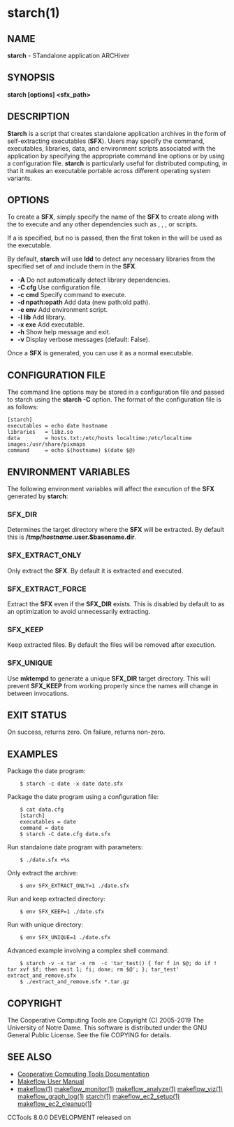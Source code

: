 






















# starch(1)

## NAME
**starch** - STandalone application ARCHiver

## SYNOPSIS
****starch [options] <sfx_path>****

## DESCRIPTION

**Starch** is a script that creates standalone application archives in the
form of self-extracting executables (**SFX**). Users may specify the command,
executables, libraries, data, and environment scripts associated with the
application by specifying the appropriate command line options or by using a
configuration file.  **starch** is particularly useful for distributed
computing, in that it makes an executable portable across different
operating system variants.

## OPTIONS

To create a **SFX**, simply specify the name of the **SFX** to create along
with the <command> to execute and any other dependencies such as
<executables>, <libraries>, <data>, or <environment>
scripts.

If a <command> is specified, but no <executable> is passed, then the
first token in the <command> will be used as the executable.

By default, **starch** will use **ldd** to detect any necessary libraries
from the specified set of <executables> and include them in the **SFX**.

- **-A** Do not automatically detect library dependencies.
- **-C cfg** Use configuration file.
- **-c cmd** Specify command to execute.
- **-d npath:opath** Add data (new path:old path).
- **-e env** Add environment script.
- **-l lib** Add library.
- **-x exe** Add executable.
- **-h** Show help message and exit.
- **-v** Display verbose messages (default: False).

Once a **SFX** is generated, you can use it as a normal executable.

## CONFIGURATION FILE
The command line options may be stored in a configuration file and passed to
starch using the **starch -C** option.  The format of the configuration file is as
follows:
```
[starch]
executables = echo date hostname
libraries   = libz.so
data        = hosts.txt:/etc/hosts localtime:/etc/localtime images:/usr/share/pixmaps
command     = echo $(hostname) $(date $@)
```

## ENVIRONMENT VARIABLES

The following environment variables will affect the execution of the **SFX**
generated by **starch**:

### SFX_DIR
Determines the target directory where the **SFX** will be extracted.  By
default this is **/tmp/$hostname.$user.$basename.dir**.

### SFX_EXTRACT_ONLY
Only extract the **SFX**.  By default it is extracted and executed.

### SFX_EXTRACT_FORCE
Extract the **SFX** even if the **SFX_DIR** exists. This is disabled by
default to as an optimization to avoid unnecessarily extracting.

### SFX_KEEP
Keep extracted files.  By default the files will be removed after execution.

### SFX_UNIQUE

Use **mktempd** to generate a unique **SFX_DIR** target directory. This
will prevent **SFX_KEEP** from working properly since the names will change
in between invocations.

## EXIT STATUS
On success, returns zero.  On failure, returns non-zero.

## EXAMPLES

Package the date program:
```
    $ starch -c date -x date date.sfx
```

Package the date program using a configuration file:
```
    $ cat data.cfg
    [starch]
    executables = date
    command = date
    $ starch -C date.cfg date.sfx
```

Run standalone date program with parameters:
```
    $ ./date.sfx +%s
```

Only extract the archive:
```
    $ env SFX_EXTRACT_ONLY=1 ./date.sfx
```

Run and keep extracted directory:
```
    $ env SFX_KEEP=1 ./date.sfx
```

Run with unique directory:
```
    $ env SFX_UNIQUE=1 ./date.sfx
```

Advanced example involving a complex shell command:
```
    $ starch -v -x tar -x rm  -c 'tar_test() { for f in $@; do if ! tar xvf $f; then exit 1; fi; done; rm $@'; }; tar_test' extract_and_remove.sfx
    $ ./extract_and_remove.sfx *.tar.gz
```

## COPYRIGHT

The Cooperative Computing Tools are Copyright (C) 2005-2019 The University of Notre Dame.  This software is distributed under the GNU General Public License.  See the file COPYING for details.

## SEE ALSO


- [Cooperative Computing Tools Documentation]("../index.html")
- [Makeflow User Manual]("../makeflow.html")
- [makeflow(1)](makeflow.md) [makeflow_monitor(1)](makeflow_monitor.md) [makeflow_analyze(1)](makeflow_analyze.md) [makeflow_viz(1)](makeflow_viz.md) [makeflow_graph_log(1)](makeflow_graph_log.md) [starch(1)](starch.md) [makeflow_ec2_setup(1)](makeflow_ec2_setup.md) [makeflow_ec2_cleanup(1)](makeflow_ec2_cleanup.md) 


CCTools 8.0.0 DEVELOPMENT released on 
